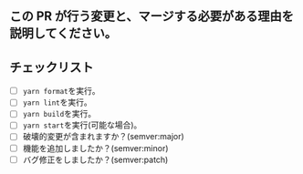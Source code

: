 ## この PR が行う変更と、マージする必要がある理由を説明してください。

## チェックリスト

- [ ] `yarn format`を実行。
- [ ] `yarn lint`を実行。
- [ ] `yarn build`を実行。
- [ ] `yarn start`を実行(可能な場合)。
- [ ] 破壊的変更が含まれますか？(semver:major)
- [ ] 機能を追加しましたか？(semver:minor)
- [ ] バグ修正をしましたか？(semver:patch)
